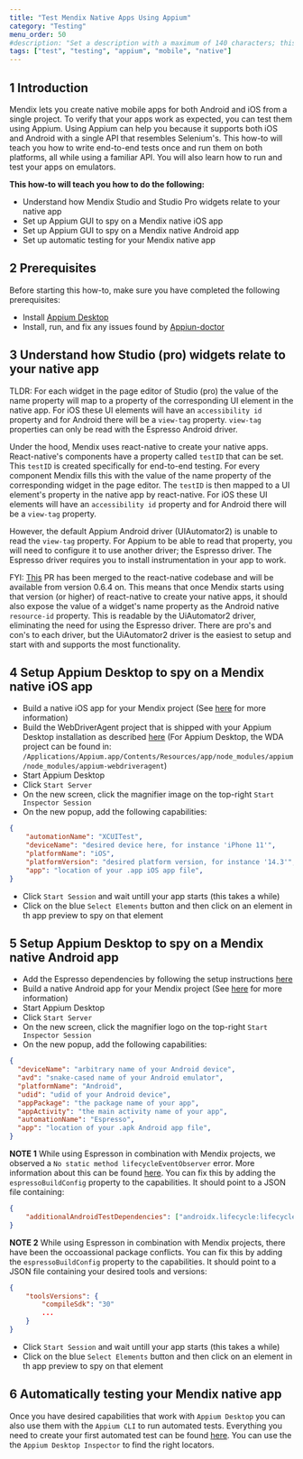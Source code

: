 ```yaml
---
title: "Test Mendix Native Apps Using Appium"
category: "Testing"
menu_order: 50
#description: "Set a description with a maximum of 140 characters; this should describe what the goal of the document is, and it can be different from the document introduction; this is optional, and it can be removed"
tags: ["test", "testing", "appium", "mobile", "native"]
---
```


## 1 Introduction

Mendix lets you create native mobile apps for both Android and iOS from a single project. To verify that your apps work as expected, you can test them using Appium. Using Appium can help you because it supports both iOS and Android with a single API that resembles Selenium's. This how-to will teach you how to write end-to-end tests once and run them on both platforms, all while using a familiar API. You will also learn how to run and test your apps on emulators.

**This how-to will teach you how to do the following:**

* Understand how Mendix Studio and Studio Pro widgets relate to your native app
* Set up Appium GUI to spy on a Mendix native iOS app
* Set up Appium GUI to spy on a Mendix native Android app
* Set up automatic testing for your Mendix native app

## 2 Prerequisites

Before starting this how-to, make sure you have completed the following prerequisites:

* Install [Appium Desktop](https://github.com/appium/appium-desktop)
* Install, run, and fix any issues found by [Appiun-doctor](https://github.com/appium/appium-doctor)

## 3 Understand how Studio (pro) widgets relate to your native app

TLDR: For each widget in the page editor of Studio (pro) the value of the name property will map to a property of the corresponding UI element in the native app. For iOS these UI elements will have an `accessibility id` property and for Android there will be a `view-tag` property. `view-tag` properties can only be read with the Espresso Android driver.

Under the hood, Mendix uses react-native to create your native apps. React-native's components have a property called `testID` that can be set. This `testID` is created specifically for end-to-end testing. For every component Mendix fills this with the value of the name property of the corresponding widget in the page editor. The `testID` is then mapped to a UI element's property in the native app by react-native. For iOS these UI elements will have an `accessibility id` property and for Android there will be a `view-tag` property.

However, the default Appium Android driver (UIAutomator2) is unable to read the `view-tag` property. For Appium to be able to read that property, you will need to configure it to use another driver; the Espresso driver.
The Espresso driver requires you to install instrumentation in your app to work.

FYI: [This](https://github.com/facebook/react-native/pull/29610) PR has been merged to the react-native codebase and will be available from version 0.6.4 on. This means that once Mendix starts using that version (or higher) of react-native to create your native apps, it should also expose the value of a widget's name property as the Android native `resource-id` property. This is readable by the UiAutomator2 driver, eliminating the need for using the Espresso driver. There are pro's and con's to each driver, but the UiAutomator2 driver is the easiest to setup and start with and supports the most functionality.

## 4 Setup Appium Desktop to spy on a Mendix native iOS app

* Build a native iOS app for your Mendix project (See [here](https://docs.mendix.com/howto/mobile/build-native-apps) for more information)
* Build the WebDriverAgent project that is shipped with your Appium Desktop installation as described [here](http://appium.io/docs/en/advanced-concepts/wda-custom-server/) (For Appium Desktop, the WDA project can be found in: `/Applications/Appium.app/Contents/Resources/app/node_modules/appium/node_modules/appium-webdriveragent`)
* Start Appium Desktop
* Click `Start Server`
* On the new screen, click the magnifier image on the top-right `Start Inspector Session`
* On the new popup, add the following capabilities:

```json
{
    "automationName": "XCUITest",
    "deviceName": "desired device here, for instance 'iPhone 11'",
    "platformName": "iOS",
    "platformVersion": "desired platform version, for instance '14.3'",
    "app": "location of your .app iOS app file",
}
```

* Click `Start Session` and wait untill your app starts (this takes a while)
* Click on the blue `Select Elements` button and then click on an element in th app preview to spy on that element

## 5 Setup Appium Desktop to spy on a Mendix native Android app

* Add the Espresso dependencies by following the setup instructions [here](https://developer.android.com/training/testing/espresso/setup)
* Build a native Android app for your Mendix project (See [here](https://docs.mendix.com/howto/mobile/build-native-apps) for more information)
* Start Appium Desktop
* Click `Start Server`
* On the new screen, click the magnifier logo on the top-right `Start Inspector Session`
* On the new popup, add the following capabilities:

```json
{
  "deviceName": "arbitrary name of your Android device",
  "avd": "snake-cased name of your Android emulator",
  "platformName": "Android",
  "udid": "udid of your Android device",
  "appPackage": "the package name of your app",
  "appActivity": "the main activity name of your app",
  "automationName": "Espresso",
  "app": "location of your .apk Android app file",
}
```

**NOTE 1**
While using Espresson in combination with Mendix projects, we observed a `No static method lifecycleEventObserver` error. More information about this can be found [here](https://github.com/appium/appium-espresso-driver/issues/639). You can fix this by adding the `espressoBuildConfig` property to the capabilities. It should point to a JSON file containing:

```json
{
    "additionalAndroidTestDependencies": ["androidx.lifecycle:lifecycle-common:2.2.0"]
}
```

**NOTE 2**
While using Espresson in combination with Mendix projects, there have been the occoassional package conflicts. You can fix this by adding the `espressoBuildConfig` property to the capabilities. It should point to a JSON file containing your desired tools and versions:

```json
{
    "toolsVersions": {
        "compileSdk": "30"
        ...
    }
}
```

* Click `Start Session` and wait untill your app starts (this takes a while)
* Click on the blue `Select Elements` button and then click on an element in th app preview to spy on that element

## 6 Automatically testing your Mendix native app

Once you have desired capabilities that work with `Appium Desktop` you can also use them with the `Appium CLI` to run automated tests. Everything you need to create your first automated test can be found [here](http://appium.io/docs/en/about-appium/getting-started/?lang=en). You can use the the `Appium Desktop Inspector` to find the right locators.
